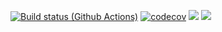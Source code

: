 [![Build status (Github Actions)](https://github.com/spraetor/DuneGeometry.jl/actions/workflows/CI/badge.svg)](https://github.com/spraetor/DuneGeometry.jl/actions)
[![codecov](https://codecov.io/github/spraetor/DuneGeometry.jl/branch/main/graph/badge.svg?token=M6NV34XLRY)](https://codecov.io/github/spraetor/DuneGeometry.jl)
[![](https://img.shields.io/badge/docs-stable-blue.svg)](https://spraetor.github.io/DuneGeometry.jl/stable)
[![](https://img.shields.io/badge/docs-dev-blue.svg)](https://spraetor.github.io/DuneGeometry.jl/dev)